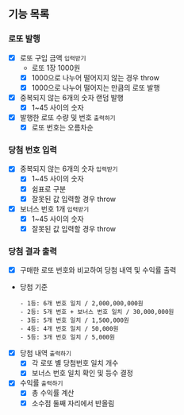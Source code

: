 ## 기능 목록

### 로또 발행

- [x]  로또 구입 금액 `입력받기`
    - 로또 1장 1000원
    - [x]  1000으로 나누어 떨어지지 않는 경우 throw
    - [x]  1000으로 나누어 떨어지는 만큼의 로또 발행

- [x]  중복되지 않는 6개의 숫자 랜덤 발행
    - [x]  1~45 사이의 숫자
- [x]  발행한 로또 수량 및 번호 `출력하기`
    - [x]  로또 번호는 오름차순

### 당첨 번호 입력

- [x]  중복되지 않는 6개의 숫자 `입력받기`
    - [x]  1~45 사이의 숫자
    - [x]  쉼표로 구분
    - [x]  잘못된 값 입력할 경우 throw
- [x]  보너스 번호 1개 `입력받기`
    - [x]  1~45 사이의 숫자
    - [x]  잘못된 값 입력할 경우 throw

### 당첨 결과 출력

- [x]  구매한 로또 번호와 비교하여 당첨 내역 및 수익률 출력

- 당첨 기준

    ```
    - 1등: 6개 번호 일치 / 2,000,000,000원
    - 2등: 5개 번호 + 보너스 번호 일치 / 30,000,000원
    - 3등: 5개 번호 일치 / 1,500,000원
    - 4등: 4개 번호 일치 / 50,000원
    - 5등: 3개 번호 일치 / 5,000원
    ```

- [x]  당첨 내역 `출력하기`
    - [x]  각 로또 별 당첨번호 일치 개수
    - [x]  보너스 번호 일치 확인 및 등수 결정
- [x]  수익률 `출력하기`
    - [x]  총 수익률 계산
    - [x]  소수점 둘째 자리에서 반올림
